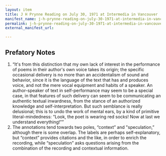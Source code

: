 ```yaml
---
layout: item
title: J H Prynne Reading on July 30, 1971 at Intermedia in Vancouver
manifest_name: j-h-prynne-reading-on-july-30-1971-at-intermedia-in-vancouver
permalink: j-h-prynne-reading-on-july-30-1971-at-intermedia-in-vancouver
external_manifest_url: 

---
```

<!-- Add an essay or interpretive material below this line,
using HTML or markdown.  Do not modify this file above this line -->

## Prefatory Notes

1. “It's from this distinction that my own lack of interest in the performance of poems in their author's own voice takes its origin; the specific occasional delivery is no more than an accidentalism of sound and behavior, since it is the language of the text that has and produces voice, and not the mere vocal equipment and habits of a speaker. An author-speaker of text in self-performance may seem to be a special case, in that features of such delivery can seem to be communicating an authentic textual inwardness, from the stance of an authorized knowledge and self-interpretation. But such semblance is really delusional; this is to undo the work of mental ears, by a kind of primitive literal-mindedness: “Look, the poet is wearing red socks! Now at last we understand everything!””
2. The annotations tend towards two poles, “context” and "speculation,” although there is some overlap. The labels are perhaps self-explanatory, but “context” provides citations and the like, in order to enrich the recording, while “speculation” asks questions arising from the combination of the recording and contextual information.
